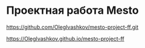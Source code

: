 # Проектная работа Mesto
https://github.com/OlegIvashkov/mesto-project-ff.git

https://OlegIvashkov.github.io/mesto-project-ff

